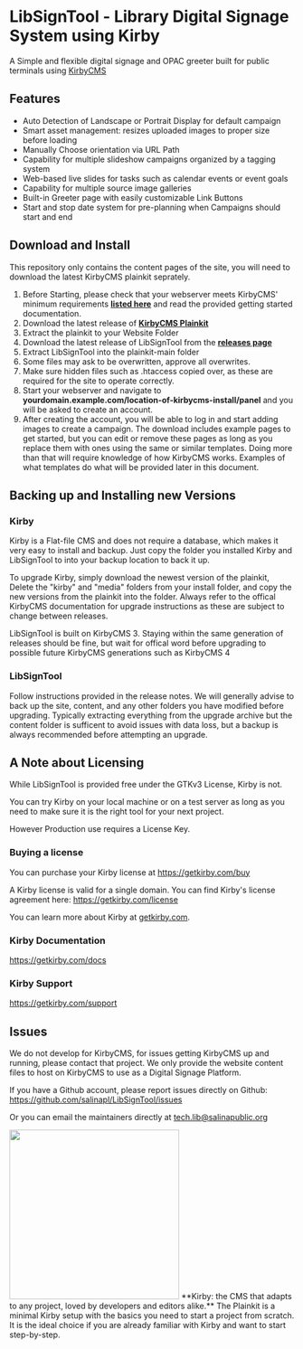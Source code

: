 
# LibSignTool - Library Digital Signage System using Kirby
A Simple and flexible digital signage and OPAC greeter built for public terminals using [KirbyCMS](https://getkirby.com)

## Features

- Auto Detection of Landscape or Portrait Display for default campaign
- Smart asset management: resizes uploaded images to proper size before loading
- Manually Choose orientation via URL Path
- Capability for multiple slideshow campaigns organized by a tagging system
- Web-based live slides for tasks such as calendar events or event goals
- Capability for multiple source image galleries
- Built-in Greeter page with easily customizable Link Buttons
- Start and stop date system for pre-planning when Campaigns should start and end

## Download and Install

This repository only contains the content pages of the site, you will need to download the latest KirbyCMS plainkit seprately.

1. Before Starting, please check that your webserver meets KirbyCMS' minimum requirements **[listed here](https://getkirby.com/docs/guide/quickstart#requirements)** and read the provided getting started documentation.
1. Download the latest release of **[KirbyCMS Plainkit](https://github.com/getkirby/plainkit)**
1. Extract the plainkit to your Website Folder
1. Download the latest release of LibSignTool from the **[releases page](https://github.com/salinapl/LibSignTool/releases)**
1. Extract LibSignTool into the plainkit-main folder
1. Some files may ask to be overwritten, approve all overwrites.
1. Make sure hidden files such as .htaccess copied over, as these are required for the site to operate correctly.
1. Start your webserver and navigate to **yourdomain.example.com/location-of-kirbycms-install/panel** and you will be asked to create an account.
1. After creating the account, you will be able to log in and start adding images to create a campaign. The download includes example pages to get started, but you can edit or remove these pages as long as you replace them with ones using the same or similar templates. Doing more than that will require knowledge of how KirbyCMS works. Examples of what templates do what will be provided later in this document.

## Backing up and Installing new Versions

### Kirby
Kirby is a Flat-file CMS and does not require a database, which makes it very easy to
install and backup. Just copy the folder you installed Kirby and LibSignTool to into your backup location to back it up.

To upgrade Kirby, simply download the newest version of the plainkit, Delete the "kirby" and "media" folders from your install folder, and copy the new versions from the plainkit into the folder. Always refer to the offical KirbyCMS documentation for upgrade instructions as these are subject to change between releases.

LibSignTool is built on KirbyCMS 3. Staying within the same generation of releases should be fine, but wait for offical word before upgrading to possible future KirbyCMS generations such as KirbyCMS 4

### LibSignTool

Follow instructions provided in the release notes. We will generally advise to back up the site, content, and any other folders you have modified before upgrading. Typically extracting everything from the upgrade archive but the content folder is sufficent to avoid issues with data loss, but a backup is always recommended before attempting an upgrade.

## A Note about Licensing

While LibSignTool is provided free under the GTKv3 License, Kirby is not.

You can try Kirby on your local machine or on a test
server as long as you need to make sure it is the right
tool for your next project.

However Production use requires a License Key.

### Buying a license

You can purchase your Kirby license at
<https://getkirby.com/buy>

A Kirby license is valid for a single domain. You can find
Kirby's license agreement here: <https://getkirby.com/license>

You can learn more about Kirby at [getkirby.com](https://getkirby.com).

### Kirby Documentation

<https://getkirby.com/docs>

### Kirby Support

<https://getkirby.com/support>
    
## Issues

We do not develop for KirbyCMS, for issues getting KirbyCMS up and running, please contact that project. We only provide the website content files to host on KirbyCMS to use as a Digital Signage Platform.

If you have a Github account, please report issues directly on Github: <https://github.com/salinapl/LibSignTool/issues>

Or you can email the maintainers directly at tech.lib@salinapublic.org

<img src="http://getkirby.com/assets/images/github/plainkit.jpg" width="300">
**Kirby: the CMS that adapts to any project, loved by developers and editors alike.**  
The Plainkit is a minimal Kirby setup with the basics you need to start a project from scratch. It is the ideal choice if you are already familiar with Kirby and want to start step-by-step.
